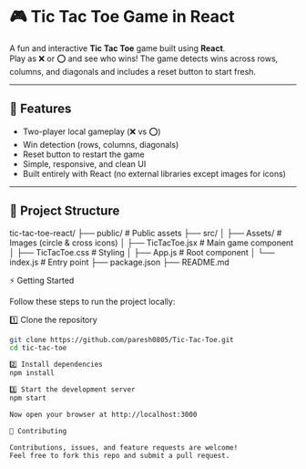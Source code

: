# 🎮 Tic Tac Toe Game in React

A fun and interactive **Tic Tac Toe** game built using **React**.  
Play as ❌ or ⭕ and see who wins! The game detects wins across rows, columns, and diagonals and includes a reset button to start fresh.  

---

## 🚀 Features
- Two-player local gameplay (❌ vs ⭕)  
- Win detection (rows, columns, diagonals)  
- Reset button to restart the game  
- Simple, responsive, and clean UI  
- Built entirely with React (no external libraries except images for icons)  

---

## 📂 Project Structure
tic-tac-toe-react/
├── public/ # Public assets
├── src/
│ ├── Assets/ # Images (circle & cross icons)
│ ├── TicTacToe.jsx # Main game component
│ ├── TicTacToe.css # Styling
│ ├── App.js # Root component
│ └── index.js # Entry point
├── package.json
├── README.md

⚡ Getting Started

Follow these steps to run the project locally:

1️⃣ Clone the repository
```bash
git clone https://github.com/paresh0805/Tic-Tac-Toe.git
cd tic-tac-toe

2️⃣ Install dependencies
npm install

3️⃣ Start the development server
npm start

Now open your browser at http://localhost:3000 

🤝 Contributing

Contributions, issues, and feature requests are welcome!
Feel free to fork this repo and submit a pull request.

